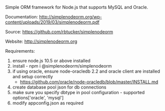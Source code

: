 Simple ORM framework for Node.js that supports MySQL and Oracle.

Documentation:
http://simplenodeorm.org/wp-content/uploads/2019/03/simplenodeorm.pdf

Source:
https://github.com/rbtucker/simplenodeorm

Website:
http://simplenodeorm.org

Requirements:
1. ensure node.js 10.5 or above installed
2. install - npm i @simplenodeorm/simplenodeorm
3. if using oracle, ensure node-oracledb 2.2 and oracle client are installed and setup correctly 
   - https://github.com/oracle/node-oracledb/blob/master/INSTALL.md
5. create database pool json for db connections
6. make sure you specify dbtype in pool configuration - supported options['oracle', 'mysql']
7. modify appconfig.json as required


